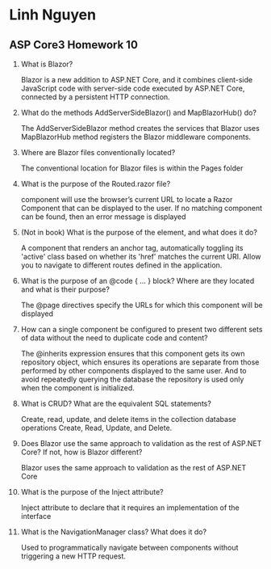 # Linh Nguyen
## ASP Core3 Homework 10

1. What is Blazor?

	Blazor is a new addition to ASP.NET Core, and it combines client-side JavaScript code with server-side code executed by ASP.NET Core, connected by a persistent HTTP connection.

2. What do the methods AddServerSideBlazor() and MapBlazorHub() do?

	The AddServerSideBlazor method creates the services that Blazor uses
	MapBlazorHub method registers the Blazor middleware components.

3. Where are Blazor files conventionally located?

	The conventional location for Blazor files is within the Pages folder

4. What is the purpose of the Routed.razor file?

	component will use the browser’s current URL to locate a Razor Component that can be displayed to the user. If no matching component can be found, then an error message is displayed

5. (Not in book) What is the purpose of the <NavLink> element, and what does it do?

	A component that renders an anchor tag, automatically toggling its 'active' class based on whether its 'href' matches the current URI.
	Allow you to navigate to different routes defined in the application.

6. What is the purpose of an @code { ... } block? Where are they located and what is their purpose?

	The @page directives specify the URLs for which this component will be displayed

7. How can a single component be configured to present two different sets of data without the need to duplicate code and content?

	The @inherits expression ensures that this component gets its own repository object, which ensures its operations are separate from those performed by other components displayed to the same user. And to avoid repeatedly querying the database the repository is used only when the component is initialized.

8. What is CRUD? What are the equivalent SQL statements?

	Create, read, update, and delete items in the collection
	database operations Create, Read, Update, and Delete.

9. Does Blazor use the same approach to validation as the rest of ASP.NET Core? If not, how is Blazor different?

	Blazor uses the same approach to validation as the rest of ASP.NET Core

10. What is the purpose of the Inject attribute?

	Inject attribute to declare that it requires an implementation of the interface

11. What is the NavigationManager class? What does it do?

	Used to programmatically navigate between components without triggering a new HTTP request.